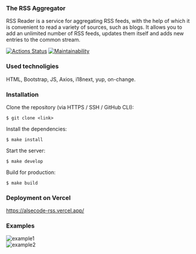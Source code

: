 ### The RSS Aggregator
RSS Reader is a service for aggregating RSS feeds, with the help of which it is convenient to read a variety of sources, such as blogs. It allows you to add an unlimited number of RSS feeds, updates them itself and adds new entries to the common stream.

[![Actions Status](https://github.com/Alsecode/frontend-project-11/workflows/hexlet-check/badge.svg)](https://github.com/Alsecode/frontend-project-11/actions)
[![Maintainability](https://api.codeclimate.com/v1/badges/efc5b0f445447213df8e/maintainability)](https://codeclimate.com/github/Alsecode/frontend-project-11/maintainability)

### Used technoligies
HTML, Bootstrap, JS, Axios, i18next, yup, on-change.

### Installation
Clone the repository (via HTTPS / SSH / GitHub CLI):
```
$ git clone <link>
```
Install the dependencies:
```
$ make install
```
Start the server:
```
$ make develop
```
Build for production:
```
$ make build
```

### Deployment on Vercel
https://alsecode-rss.vercel.app/

### Examples
<img src="https://github.com/Alsecode/rss-reader/blob/main/examples/rss2.JPG" alt="example1"/>
<br>
<img src="https://github.com/Alsecode/rss-reader/blob/main/examples/rss3.JPG" alt="example2"/>

